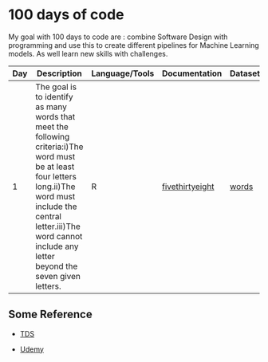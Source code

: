 
# 100 days of code

My goal with 100 days to code are : combine Software Design with programming and use this to create different pipelines for Machine Learning models. As well learn new skills with challenges.


| Day  | Description| Language/Tools  | Documentation | Dataset | Difficulty |Code|
| ---- | -----------| --------------- | ------------- | ------- | ---------- |----|
|   1  |The goal is to identify as many words that meet the following criteria:i)The word must be at least four letters long.ii)The word must include the central letter.iii)The word cannot include any letter beyond the seven given letters.|R|[fivethirtyeight](https://fivethirtyeight.com/features/can-you-solve-the-vexing-vexillology/)|[words](https://norvig.com/ngrams/enable1.txt)|⭐️⭐️⭐️|[Code](https://github.com/carlosjimenez88M/100-days-of-code/blob/master/1/puzzle.r)|



##  Some Reference

* [TDS](https://medium.com/swlh/a-complete-guide-to-learn-data-science-in-100-days-8c6557154102)

* [Udemy](https://www.udemy.com/course/100-days-of-code/)

